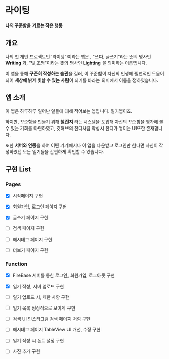 # 라이팅
**나의 꾸준함을 기르는 작은 행동**

## 개요
나의 첫 개인 프로젝트인 '라이팅' 이라는 앱은 , "쓰다, 글쓰기"라는 뜻의 명사인 **Writing** 과, "빛,조명"이라는 뜻의 명사인 **Lighting** 을 의미하는 이름입니다.

이 앱을 통해 **꾸준히 작성하는 습관**을 길러, 이 꾸준함이 자신의 인생에 필연적인 도움이 되어 **세상에 밝게 빛날 수 있는 사람**이 되기를 바라는 의미에서 이름을 정하였습니다. 

## 앱 소개
이 앱은 하루하루 일어난 일들에 대해 적어보는 앱입니다. 일기앱이죠.

하지만, 꾸준함을 만들기 위해 **챌린지** 라는 시스템을 도입해 자신의 꾸준함을 평가해 볼 수 있는 기회를 마련하였고, 깃허브의 잔디처럼 작성시 잔디가 쌓이는 UI또한 존재합니다.

또한 **서버와 연동**을 하여 어떤 기기에서나 이 앱을 다운받고 로그인만 한다면 자신이 작성하였던 모든 일기들을 간편하게 확인할 수 있습니다.


## 구현 List
### Pages
- [X] 시작페이지 구현
- [X] 회원가입, 로그인 페이지 구현
- [X] 글쓰기 페이지 구현
- [ ] 검색 페이지 구현
- [ ] 해시태그 페이지 구현
- [ ] 더보기 페이지 구현


### Function
- [X] FireBase 서버를 통한 로그인, 회원가입, 로그아웃 구현
- [X] 일기 작성, 서버 업로드 구현
- [ ] 일기 업로드 시, 제한 사항 구현
- [ ] 일기 목록 정상적으로 보이게 구현
- [ ] 검색 UI 인스타그램 검색 페이지 처럼 구현
- [ ] 해시태그 페이지 TableView UI 개선, 수정 구현
- [ ] 일기 작성 시 폰트 설정 구현
- [ ] 사진 추가 구현

